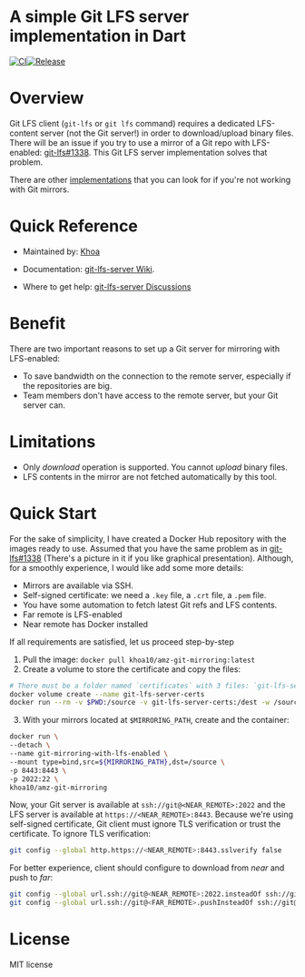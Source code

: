 A simple Git LFS server implementation in Dart
===============================

[![CI](https://github.com/khoa-io/git-lfs-server/actions/workflows/ci.yml/badge.svg?branch=main)](https://github.com/khoa-io/git-lfs-server/actions/workflows/ci.yml)[![Release](https://github.com/khoa-io/git-lfs-server/actions/workflows/release.yml/badge.svg?branch=main)](https://github.com/khoa-io/git-lfs-server/actions/workflows/release.yml)
# Overview

Git LFS client (`git-lfs` or `git lfs` command) requires a dedicated LFS-content server (not the Git server!) in order to download/upload binary files. There will be an issue if you try to use a mirror of a Git repo with LFS-enabled: [git-lfs#1338](https://github.com/git-lfs/git-lfs/issues/1338). This Git LFS server implementation solves that problem.

There are other [implementations](https://github.com/git-lfs/git-lfs/wiki/Implementations) that you can look for if you're not working with Git mirrors.

# Quick Reference

* Maintained by:
[Khoa](https://github.com/khoa-io)

* Documentation:
[git-lfs-server Wiki](https://github.com/khoa-io/git-lfs-server/wiki).

* Where to get help:
[git-lfs-server Discussions](https://github.com/khoa-io/git-lfs-server/discussions/categories/q-a)

# Benefit

There are two important reasons to set up a Git server for mirroring with LFS-enabled:
- To save bandwidth on the connection to the remote server, especially if the repositories are big.
- Team members don't have access to the remote server, but your Git server can.

# Limitations

- Only _download_ operation is supported. You cannot _upload_ binary files.
- LFS contents in the mirror are not fetched automatically by this tool.

# Quick Start

For the sake of simplicity, I have created a Docker Hub repository with the images ready to use. Assumed that you have the same problem as in [git-lfs#1338](https://github.com/git-lfs/git-lfs/issues/1338) (There's a picture in it if you like graphical presentation). Although, for a smoothly experience, I would like add some more details:
- Mirrors are available via SSH.
- Self-signed certificate: we need a `.key` file, a `.crt` file, a `.pem` file.
- You have some automation to fetch latest Git refs and LFS contents.
- Far remote is LFS-enabled
- Near remote has Docker installed

If all requirements are satisfied, let us proceed step-by-step
1. Pull the image: `docker pull khoa10/amz-git-mirroring:latest`
2. Create a volume to store the certificate and copy the files:
```bash
# There must be a folder named `certificates` with 3 files: `git-lfs-server.key`, `git-lfs-server.cert`, `git-lfs-server.pem`
docker volume create --name git-lfs-server-certs
docker run --rm -v $PWD:/source -v git-lfs-server-certs:/dest -w /source alpine cp -r certificates /dest
```
3. With your mirrors located at `$MIRRORING_PATH`, create and the container:
```bash
docker run \
--detach \
--name git-mirroring-with-lfs-enabled \
--mount type=bind,src=${MIRRORING_PATH},dst=/source \
-p 8443:8443 \
-p 2022:22 \
khoa10/amz-git-mirroring
```

Now, your Git server is available at `ssh://git@<NEAR_REMOTE>:2022` and the LFS server is available at `https://<NEAR_REMOTE>:8443`.
Because we're using self-signed certificate, Git client must ignore TLS verification or trust the certificate.
To ignore TLS verification:
```bash
git config --global http.https://<NEAR_REMOTE>:8443.sslverify false
```
For better experience, client should configure to download from _near_ and push to _far_:
```bash
git config --global url.ssh://git@<NEAR_REMOTE>:2022.insteadOf ssh://git@<FAR_REMOTE>
git config --global url.ssh://git@<FAR_REMOTE>.pushInsteadOf ssh://git@<NEAR_REMOTE>:2022
```

# License

MIT license
